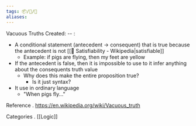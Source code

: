 ```yaml
---
tags: 📦/📝/📃
aliases:
---
```



 Vacuous Truths
Created: -- :

- A conditional statement (antecedent -> consequent) that is true because the antecedent is not [[📃 Satisfiability - Wikipedia|satisfiable]]
	- Example: if pigs are flying, then my feet are yellow
- If the antecedent is false, then it is impossible to use to it infer anything about the consequents truth value
	- Why does this make the entire proposition true?
		- Is it just syntax?
- It use in ordinary language
	- "When pigs fly..."

 Reference
. https://en.wikipedia.org/wiki/Vacuous_truth

 Categories
. [[Logic]]